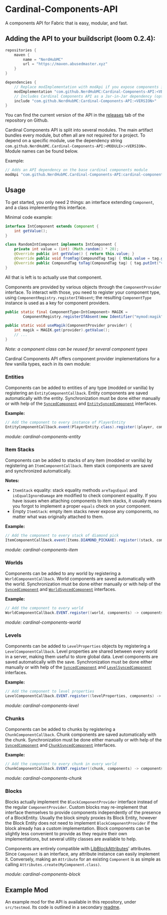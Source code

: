 # Cardinal-Components-API
A components API for Fabric that is easy, modular, and fast.

## Adding the API to your buildscript (loom 0.2.4):
```gradle
repositories {
    maven {
        name = "NerdHubMC"
        url = "https://maven.abusedmaster.xyz"
    }
}

dependencies {
    // Replace modImplementation with modApi if you expose components in your own API
    modImplementation "com.github.NerdHubMC:Cardinal-Components-API:<VERSION>"
    // Includes Cardinal Components API as a Jar-in-Jar dependency (optional)
    include "com.github.NerdHubMC:Cardinal-Components-API:<VERSION>"
}
```

You can find the current version of the API in the [releases](https://github.com/NerdHubMC/Cardinal-Components-API/releases) tab of the repository on Github.

Cardinal Components API is split into several modules. The main artifact bundles every module, but often all
are not required for a project. To depend on a specific module, use the dependency string
`com.github.NerdHubMC.Cardinal-Components-API:<MODULE>:<VERSION>`. Module names can be found below.

Example:
```gradle
// Adds an API dependency on the base cardinal components module
modApi "com.github.NerdHubMC.Cardinal-Components-API:cardinal-components-base:<VERSION>"
```

## Usage

To get started, you only need 2 things: an interface extending `Component`, and a class implementing this interface.

Minimal code example:
```java
interface IntComponent extends Component {
    int getValue();
}

class RandomIntComponent implements IntComponent {
    private int value = (int) (Math.random() * 20);
    @Override public int getValue() { return this.value; }
    @Override public void fromTag(CompoundTag tag) { this.value = tag.getInt("value"); }
    @Override public CompoundTag toTag(CompoundTag tag) { tag.putInt("value", this.value); }
}
```
All that is left is to actually use that component.

Components are provided by various objects through the `ComponentProvider` interface. 
To interact with those, you need to register your component type, using `ComponentRegistry.registerIfAbsent`;
the resulting `ComponentType` instance is used as a key for component providers.
```java
public static final ComponentType<IntComponent> MAGIK = 
        ComponentRegistry.registerIfAbsent(new Identifier("mymod:magik"), IntComponent.class);

public static void useMagik(ComponentProvider provider) {
    int magik = MAGIK.get(provider).getValue();
    // ...
}
```
*Note: a component class can be reused for several component types*

Cardinal Components API offers component provider implementations for a few vanilla types, each in its own module:

### Entities

Components can be added to entities of any type (modded or vanilla) by registering an `EntityComponentCallback`.
Entity components are saved automatically with the entity. Synchronization must be done either manually or with
help of the [`SyncedComponent`](https://github.com/NerdHubMC/Cardinal-Components-API/blob/master/cardinal-components-base/src/main/java/nerdhub/cardinal/components/api/component/extension/SyncedComponent.java) 
and [`EntitySyncedComponent`](https://github.com/NerdHubMC/Cardinal-Components-API/blob/master/cardinal-components-entity/src/main/java/nerdhub/cardinal/components/api/util/sync/EntitySyncedComponent.java) interfaces.

**Example:**
```java
// Add the component to every instance of PlayerEntity
EntityComponentCallback.event(PlayerEntity.class).register((player, components) -> components.put(MAGIK, new RandomIntComponent()));
```

*module: cardinal-components-entity*

### Item Stacks

Components can be added to stacks of any item (modded or vanilla) by registering an `ItemComponentCallback`.
Item stack components are saved and synchronized automatically.

**Notes:**
- `ItemStack` equality: stack equality methods `areTagsEqual` and `isEqualIgnoreDamage` are modified to check component equality.
If you have issues when attaching components to item stacks, it usually means you forgot to implement a proper
`equals` check on your component.
- Empty `ItemStack`: empty item stacks never expose any components, no matter what was originally attached to them.

**Example:**
```java
// Add the component to every stack of diamond pick
ItemComponentCallback.event(Items.DIAMOND_PICKAXE).register((stack, components) -> components.put(MAGIK, new RandomIntComponent()));
```

*module: cardinal-components-item*

### Worlds

Components can be added to any world by registering a `WorldComponentCallback`.
World components are saved automatically with the world. Synchronization must be done either manually or with
help of the [`SyncedComponent`](https://github.com/NerdHubMC/Cardinal-Components-API/blob/master/cardinal-components-base/src/main/java/nerdhub/cardinal/components/api/component/extension/SyncedComponent.java) 
and [`WorldSyncedComponent`](https://github.com/NerdHubMC/Cardinal-Components-API/blob/master/cardinal-components-world/src/main/java/nerdhub/cardinal/components/api/util/sync/WorldSyncedComponent.java) interfaces.

**Example:**
```java
// Add the component to every world
WorldComponentCallback.EVENT.register((world, components) -> components.put(MAGIK, new RandomIntComponent()));
```

*module: cardinal-components-world*

### Levels

Components can be added to `LevelProperties` objects by registering a `LevelComponentCallback`.
Level properties are shared between every world in a server, making them useful to store global data.
Level components are saved automatically with the save. Synchronization must be done either manually or with
help of the [`SyncedComponent`](https://github.com/NerdHubMC/Cardinal-Components-API/blob/master/cardinal-components-base/src/main/java/nerdhub/cardinal/components/api/component/extension/SyncedComponent.java) 
and [`LevelSyncedComponent`](https://github.com/NerdHubMC/Cardinal-Components-API/blob/master/cardinal-components-level/src/main/java/nerdhub/cardinal/components/api/util/sync/LevelSyncedComponent.java) interfaces.

**Example:**
```java
// Add the component to level properties
LevelComponentCallback.EVENT.register((levelProperties, components) -> components.put(MAGIK, new RandomIntComponent()));
```

*module: cardinal-components-level*

### Chunks

Components can be added to chunks by registering a `ChunkComponentCallback`.
Chunk components are saved automatically with the chunk. Synchronization must be done either manually or with
help of the [`SyncedComponent`](https://github.com/NerdHubMC/Cardinal-Components-API/blob/master/cardinal-components-base/src/main/java/nerdhub/cardinal/components/api/component/extension/SyncedComponent.java) 
and [`ChunkSyncedComponent`](https://github.com/NerdHubMC/Cardinal-Components-API/blob/master/cardinal-components-chunk/src/main/java/nerdhub/cardinal/components/api/util/sync/ChunkSyncedComponent.java) interfaces.

**Example:**
```java
// Add the component to every chunk in every world
ChunkComponentCallback.EVENT.register((chunk, components) -> components.put(MAGIK, new RandomIntComponent()));
```

*module: cardinal-components-chunk*

### Blocks

Blocks actually implement the `BlockComponentProvider` interface instead of the regular `ComponentProvider`.
Custom blocks may re-implement that interface themselves to provide components independently of the presence of
a BlockEntity. Usually the block simply proxies its Block Entity, however the Block Entity does not need to 
implement `BlockComponentProvider` if the block already has a custom implementation. Block components can be
slightly less convenient to provide as they require their own implementations, but several utility classes
are available to help.

Components are entirely compatible with [LibBlockAttributes](https://github.com/AlexIIL/LibBlockAttributes)' attributes.
Since `Component` is an interface, any attribute instance can easily implement it. Conversely, making an `Attribute`
for an existing `Component` is as simple as calling `Attributes.create(MyComponent.class)`.

*module: cardinal-components-block*


## Example Mod
An example mod for the API is available in this repository, under `src/testmod`.
Its code is outlined in a secondary [readme](https://github.com/NerdHubMC/Cardinal-Components-API/blob/master/src/testmod/readme.md).
